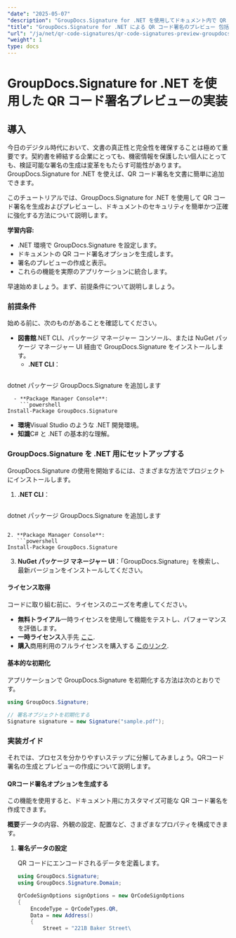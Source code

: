 ```yaml
---
"date": "2025-05-07"
"description": "GroupDocs.Signature for .NET を使用してドキュメント内で QR コード署名を生成およびプレビューし、セキュリティと信頼性を強化する方法を学習します。"
"title": "GroupDocs.Signature for .NET による QR コード署名のプレビュー 包括的なガイド"
"url": "/ja/net/qr-code-signatures/qr-code-signatures-preview-groupdocs-signature-net/"
"weight": 1
type: docs
---
```

# GroupDocs.Signature for .NET を使用した QR コード署名プレビューの実装

## 導入

今日のデジタル時代において、文書の真正性と完全性を確保することは極めて重要です。契約書を締結する企業にとっても、機密情報を保護したい個人にとっても、検証可能な署名の生成は変革をもたらす可能性があります。GroupDocs.Signature for .NET を使えば、QR コード署名を文書に簡単に追加できます。

このチュートリアルでは、GroupDocs.Signature for .NET を使用して QR コード署名を生成およびプレビューし、ドキュメントのセキュリティを簡単かつ正確に強化する方法について説明します。

**学習内容:**
- .NET 環境で GroupDocs.Signature を設定します。
- ドキュメントの QR コード署名オプションを生成します。
- 署名のプレビューの作成と表示。
- これらの機能を実際のアプリケーションに統合します。

早速始めましょう。まず、前提条件について説明しましょう。

### 前提条件

始める前に、次のものがあることを確認してください。
- **図書館**.NET CLI、パッケージ マネージャー コンソール、または NuGet パッケージ マネージャー UI 経由で GroupDocs.Signature をインストールします。
  - **.NET CLI**：
    ```shell
dotnet パッケージ GroupDocs.Signature を追加します
```
  - **Package Manager Console**:
    ```powershell
Install-Package GroupDocs.Signature
```
- **環境**Visual Studio のような .NET 開発環境。
- **知識**C# と .NET の基本的な理解。

### GroupDocs.Signature を .NET 用にセットアップする

GroupDocs.Signature の使用を開始するには、さまざまな方法でプロジェクトにインストールします。

1. **.NET CLI**：
   ```shell
dotnet パッケージ GroupDocs.Signature を追加します
```

2. **Package Manager Console**:
   ```powershell
Install-Package GroupDocs.Signature
```

3. **NuGet パッケージ マネージャー UI**：「GroupDocs.Signature」を検索し、最新バージョンをインストールしてください。

#### ライセンス取得

コードに取り組む前に、ライセンスのニーズを考慮してください。
- **無料トライアル**一時ライセンスを使用して機能をテストし、パフォーマンスを評価します。
- **一時ライセンス**入手先 [ここ](https://purchase。groupdocs.com/temporary-license/).
- **購入**商用利用のフルライセンスを購入する [このリンク](https://purchase。groupdocs.com/buy).

#### 基本的な初期化

アプリケーションで GroupDocs.Signature を初期化する方法は次のとおりです。

```csharp
using GroupDocs.Signature;

// 署名オブジェクトを初期化する
Signature signature = new Signature("sample.pdf");
```

### 実装ガイド

それでは、プロセスを分かりやすいステップに分解してみましょう。QRコード署名の生成とプレビューの作成について説明します。

#### QRコード署名オプションを生成する

この機能を使用すると、ドキュメント用にカスタマイズ可能な QR コード署名を作成できます。

**概要**データの内容、外観の設定、配置など、さまざまなプロパティを構成できます。

1. **署名データの設定**
   
   QR コードにエンコードされるデータを定義します。
   
   ```csharp
   using GroupDocs.Signature;
   using GroupDocs.Signature.Domain;

   QrCodeSignOptions signOptions = new QrCodeSignOptions
   {
       EncodeType = QrCodeTypes.QR,
       Data = new Address()
       {
           Street = "221B Baker Street\